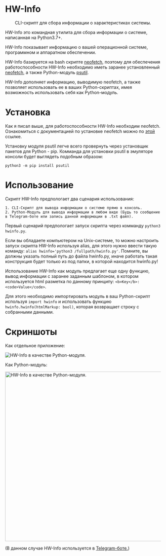 # HW-Info
<p align="center">CLI-скрипт для сбора информации о характеристиках системы.</p>

HW-Info это командная утилита для сбора информации о системе, написанная на Python3.7+.

HW-Info показывает информацию о вашей операционной системе, программном и аппаратном обеспечении.

HW-Info базируется на bash скрипте <a href='https://github.com/dylanaraps/neofetch'>neofetch</a>, поэтому для обеспечения работоспособности HW-Info необходимо иметь заранее установленный <a href='https://github.com/dylanaraps/neofetch'>neofetch</a>, а также Python-модуль <a href='https://pypi.org/project/psutil/'>psutil</a>.

HW-Info дополняет информацию, выводимую neofetch, а также позволяет использовать ее в ваших Python-скриптах, имея возможность использовать себя как Python-модуль.


# Установка

Как я писал выше, для работоспособности HW-Info необходим neofetch. Ознакомиться с документацией по установке neofetch можно по <a href='https://github.com/dylanaraps/neofetch/wiki/Installation'>этой</a> ссылке.

Установку модуля psutil легче всего провернуть через установщик пакетов для Python - pip. Комманда для установки psutil в эмуляторе консоли будет выглядеть подобным образом:

`python3 -m pip install psutil`


# Использование

Скрипт HW-Info предпологает два сценария использования:

    1. CLI-Скрипт для вывода информации о системе прямо в консоль.
    2. Python-Модуль для вывода информации в любом виде (Будь то сообщение в Telegram-боте или запись данной информации в .txt файл).

Первый сценарий предпологает запуск скрипта через комманду `python3 hwinfo.py`. 

Если вы обладаете компьютером на Unix-системе, то можно настроить запуск скрипта HW-Info используя alias, для этого нужно ввести такую команду: `alias hwinfo='python3 /fullpath/hwinfo.py'`. Помните, вы должны указать полный путь до файла hwinfo.py, иначе работать такая конструкция будет только из под папки, в которой находится hwinfo.py!


Использование HW-Info как модуль предлагает еще одну функцию, вывод информации с заранее заданным шаблоном, в котором используется html разметка по данному принципу: `<b>Key</b>: <code>Value</code>`.

Для этого необходимо импортировать модуль в ваш Python-скрипт используя `import hwinfo` и использовать функцию `hwinfo.hwinfo(htmlMarkup: bool)`, которая возвращает строку с собранными данными. 


# Скриншоты

Как отдельное приложение:

<img src="https://i.imgur.com/vs7LTCQ.jpg" alt="HW-Info в качестве Python-модуля.">
<p></p>

Как Python-модуль:

<img src="https://i.imgur.com/gQhdVs6.png" alt="HW-Info в качестве Python-модуля." height="550px">
<p></p>
(В данном случае HW-Info используется в <a href='https://t.me/QuotesAPI_bot'>Telegram-боте.</a>)